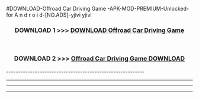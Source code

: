 #DOWNLOAD-Offroad Car Driving Game -APK-MOD-PREMIUM-Unlocked-for A n d r o i d-[NO.ADS]-yjivi yjivi 



<div align="center">

<h3>DOWNLOAD 1 >>> <a href="https://t.co/FKmqrqFo6t??judul=Offroad Car Driving Game ">DOWNLOAD Offroad Car Driving Game </a></h3><br>

<h3>DOWNLOAD 2 >>> <a href="https://t.co/FKmqrqFo6t??judul=Offroad Car Driving Game ">Offroad Car Driving Game  DOWNLOAD </a></h3>

</div>
----------------------------------------------------------

----------------------------------------------------------

----------------------------------------------------------

----------------------------------------------------------



